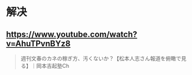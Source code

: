 # 解决

## https://www.youtube.com/watch?v=AhuTPvnBYz8

> 週刊文春のカネの稼ぎ方、汚くないか？【松本人志さん報道を俯瞰で見る】｜岡本吉起塾Ch 
